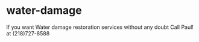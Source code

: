 # water-damage
If you want  Water damage restoration services without any doubt Call Paul! at (218)727-8588
